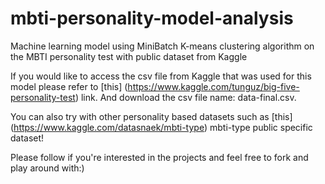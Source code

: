# mbti-personality-model-analysis
Machine learning model using MiniBatch K-means clustering algorithm on the MBTI personality test with public dataset from Kaggle

If you would like to access the csv file from Kaggle that was used for this model please refer to [this] (https://www.kaggle.com/tunguz/big-five-personality-test) link. And download the csv file name: data-final.csv.

You can also try with other personality based datasets such as [this] (https://www.kaggle.com/datasnaek/mbti-type) mbti-type public specific dataset!

Please follow if you're interested in the projects and feel free to fork and play around with:)
